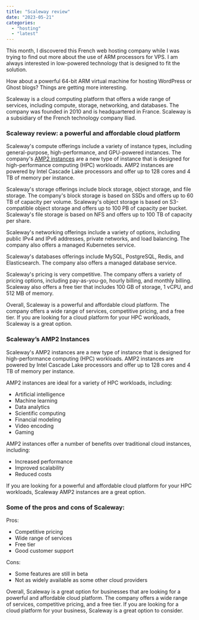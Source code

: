 ```yaml
---
title: "Scaleway review"
date: "2023-05-21"
categories: 
  - "hosting"
  - "latest"
---
```


This month, I discovered this French web hosting company while I was trying to find out more about the use of ARM processors for VPS. I am always interested in low-powered technology that is designed to fit the solution.

How about a powerful 64-bit ARM virtual machine for hosting WordPress or Ghost blogs? Things are getting more interesting.

Scaleway is a cloud computing platform that offers a wide range of services, including compute, storage, networking, and databases. The company was founded in 2010 and is headquartered in France. Scaleway is a subsidiary of the French technology company Iliad.

### Scaleway review: a powerful and affordable cloud platform

Scaleway's compute offerings include a variety of instance types, including general-purpose, high-performance, and GPU-powered instances. The company's [AMP2 instances](https://www.scaleway.com/en/amp2-instances/) are a new type of instance that is designed for high-performance computing (HPC) workloads. AMP2 instances are powered by Intel Cascade Lake processors and offer up to 128 cores and 4 TB of memory per instance.

Scaleway's storage offerings include block storage, object storage, and file storage. The company's block storage is based on SSDs and offers up to 60 TB of capacity per volume. Scaleway's object storage is based on S3-compatible object storage and offers up to 100 PB of capacity per bucket. Scaleway's file storage is based on NFS and offers up to 100 TB of capacity per share.

Scaleway's networking offerings include a variety of options, including public IPv4 and IPv6 addresses, private networks, and load balancing. The company also offers a managed Kubernetes service.

Scaleway's databases offerings include MySQL, PostgreSQL, Redis, and Elasticsearch. The company also offers a managed database service.

Scaleway's pricing is very competitive. The company offers a variety of pricing options, including pay-as-you-go, hourly billing, and monthly billing. Scaleway also offers a free tier that includes 100 GB of storage, 1 vCPU, and 512 MB of memory.

Overall, Scaleway is a powerful and affordable cloud platform. The company offers a wide range of services, competitive pricing, and a free tier. If you are looking for a cloud platform for your HPC workloads, Scaleway is a great option.

### Scaleway’s AMP2 Instances

Scaleway's AMP2 instances are a new type of instance that is designed for high-performance computing (HPC) workloads. AMP2 instances are powered by Intel Cascade Lake processors and offer up to 128 cores and 4 TB of memory per instance.

AMP2 instances are ideal for a variety of HPC workloads, including:

- Artificial intelligence
- Machine learning
- Data analytics
- Scientific computing
- Financial modeling
- Video encoding
- Gaming

AMP2 instances offer a number of benefits over traditional cloud instances, including:

- Increased performance
- Improved scalability
- Reduced costs

If you are looking for a powerful and affordable cloud platform for your HPC workloads, Scaleway AMP2 instances are a great option.

### Some of the pros and cons of Scaleway:

Pros:

- Competitive pricing
- Wide range of services
- Free tier
- Good customer support

Cons:

- Some features are still in beta
- Not as widely available as some other cloud providers

Overall, Scaleway is a great option for businesses that are looking for a powerful and affordable cloud platform. The company offers a wide range of services, competitive pricing, and a free tier. If you are looking for a cloud platform for your business, Scaleway is a great option to consider.
